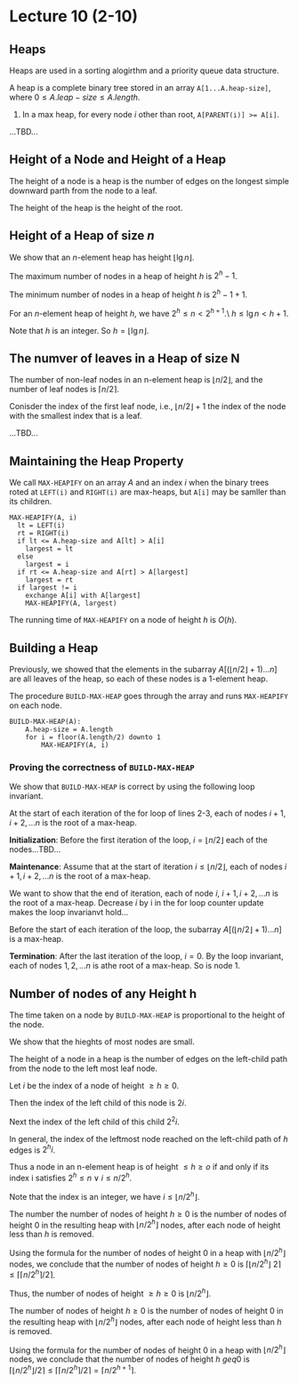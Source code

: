 # Lecture 10 (2-10)

## Heaps

Heaps are used in a sorting alogirthm and a priority queue data structure.

A heap is a complete binary tree stored in an array `A[1...A.heap-size]`, where $0 \leq A.leap-size \leq A.length$.

1. In a max heap, for every node $i$ other than root, `A[PARENT(i)] >= A[i]`.

...TBD...

## Height of a Node and Height of a Heap

The height of a node is a heap is the number of edges on the longest simple downward parth from the node to a leaf.

The height of the heap is the height of the root.

## Height of a Heap of size $n$

We show that an $n$-element heap has height $\lfloor \lg n \rfloor$.

The maximum number of nodes in a heap of height $h$ is $2^h - 1$.

The minimum number of nodes in a heap of height $h$ is $2^h - 1 + 1$.

For an $n$-element heap of height $h$, we have $2^h \leq n < 2^{h+1}$.\\
$h \leq \lg n < h + 1$.

Note that $h$ is an integer.
So $h = \lfloor \lg n \rfloor$.

## The numver of leaves in a Heap of size N

The number of non-leaf nodes in an n-element heap is $\lfloor n/2 \rfloor$, and the number of leaf nodes is $\lceil n/2 \rceil$.

Conisder the index of the first leaf node, i.e., $\lfloor n/2 \rfloor + 1$ the index of the node with the smallest index that is a leaf.

...TBD...

## Maintaining the Heap Property

We call `MAX-HEAPIFY` on an array $A$ and an index $i$ when the binary trees roted at `LEFT(i)` and `RIGHT(i)` are max-heaps, but `A[i]` may be samller than its children.

```
MAX-HEAPIFY(A, i)
  lt = LEFT(i)
  rt = RIGHT(i)
  if lt <= A.heap-size and A[lt] > A[i]
    largest = lt
  else
    largest = i
  if rt <= A.heap-size and A[rt] > A[largest]
    largest = rt
  if largest != i
    exchange A[i] with A[largest]
    MAX-HEAPIFY(A, largest)
```

The running time of `MAX-HEAPIFY` on a node of height $h$ is $O(h)$.

## Building a Heap

Previously, we showed that the elements in the subarray $A[(\lfloor n/2 \rfloor + 1)...n]$ are all leaves of the heap, so each of these nodes is a 1-element heap.

The procedure `BUILD-MAX-HEAP` goes through the array and runs `MAX-HEAPIFY` on each node.

```
BUILD-MAX-HEAP(A):
    A.heap-size = A.length
    for i = floor(A.length/2) downto 1
        MAX-HEAPIFY(A, i)
```

### Proving the correctness of `BUILD-MAX-HEAP`

We show that `BUILD-MAX-HEAP` is correct by using the following loop invariant.

At the start of each iteration of the for loop of lines 2-3, each of nodes $i + 1, i + 2, ... n$ is the root of a max-heap.

**Initialization**: Before the first iteration of the loop, $i = \lfloor n/2 \rfloor$ each of the nodes...TBD...

**Maintenance**: Assume that at the start of iteration $i \leq \lfloor n/2 \rfloor$, each of nodes $i + 1, i + 2, ... n$ is the root of a max-heap.

We want to show that the end of iteration, each of node $i$, $i+1, i+2, ... n$ is the root of a max-heap. Decrease $i$ by i in the for loop counter update makes the loop invarianvt hold...

Before the start of each iteration of the loop, the subarray $A[(\lfloor n/2 \rfloor + 1)...n]$ is a max-heap.

**Termination**: After the last iteration of the loop, $i = 0$. By the loop invariant, each of nodes $1, 2, ... n$ is athe root of a max-heap. So is node 1.

## Number of nodes of any Height h

The time taken on a node by `BUILD-MAX-HEAP` is proportional to the height of the node.

We show that the hieghts of most nodes are small.

The height of a node in a heap is the number of edges on the left-child path from the node to the left most leaf node.

Let $i$ be the index of a node of height $\geq h \geq 0$.

Then the index of the left child of this node is $2i$.

Next the index of the left child of this child $2^2 i$.

In general, the index of the leftmost node reached on the left-child path of $h$ edges is $2^hi$.

Thus a node in an n-element heap is of height $\leq h \geq o$ if and only if its index i satisfies $2^h \leq n \lor i \leq n/2^h$. 

Note that the index is an integer, we have $i \leq \lfloor n/2^h \rfloor$.

The number the number of nodes of height $h \geq 0$ is the number of nodes of height $0$ in the resulting heap with $\lfloor n/2^h \rfloor$ nodes, after each node of height less than $h$ is removed.

Using the formula for the number of nodes of height $0$ in a heap with $\lfloor n/2^h \rfloor$ nodes, we conclude that the number of nodes of height $h \geq 0$ is $\lceil \lfloor n/2^h \rfloor \ 2 \rceil \leq \lceil \lceil n / 2^h \rceil / 2 \rceil$.

Thus, the number of nodes of height $\geq h \geq 0$ is $\lfloor n/2^h \rfloor$.

The number of nodes of height $h \geq 0$ is the number of nodes of height $0$ in the resulting heap with $\lfloor n/2^h \rfloor$ nodes, after each node of height less than $h$ is removed.

Using the formula for the number of nodes of height $0$ in a heap with $\lfloor n/2^h \rfloor$ nodes, we conclude that the number of nodes of height $h \ geq 0$ is $\lceil \lfloor n/2^h \rfloor / 2 \rceil \leq \lceil \lceil n / 2^h \rceil / 2 \rceil = \lceil n / 2^{h + 1 } \rceil$.